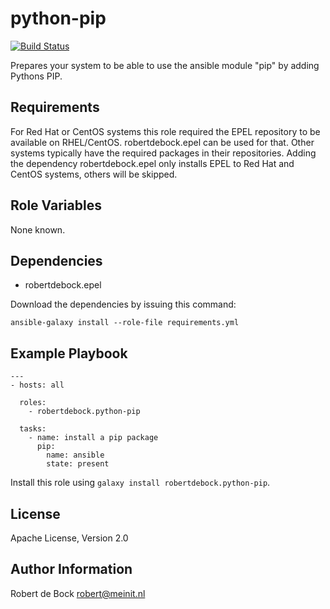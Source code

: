 python-pip
=========

[![Build Status](https://travis-ci.org/robertdebock/ansible-role-python-pip.svg?branch=master)](https://travis-ci.org/robertdebock/ansible-role-python-pip)

Prepares your system to be able to use the ansible module "pip" by adding Pythons PIP.

Requirements
------------

For Red Hat or CentOS systems this role required the EPEL repository to be available on RHEL/CentOS. robertdebock.epel can be used for that.
Other systems typically have the required packages in their repositories.
Adding the dependency robertdebock.epel only installs EPEL to Red Hat and CentOS systems, others will be skipped.

Role Variables
--------------

None known.

Dependencies
------------

- robertdebock.epel

Download the dependencies by issuing this command:
```
ansible-galaxy install --role-file requirements.yml
```

Example Playbook
----------------

```
---
- hosts: all

  roles:
    - robertdebock.python-pip

  tasks:
    - name: install a pip package
      pip:
        name: ansible
        state: present
```

Install this role using `galaxy install robertdebock.python-pip`.

License
-------

Apache License, Version 2.0

Author Information
------------------

Robert de Bock <robert@meinit.nl>
